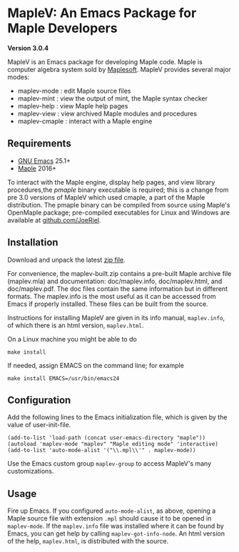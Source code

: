<!--*- markdown -*-->
MapleV:  An Emacs Package for Maple Developers
==============================================

**Version 3.0.4**

MapleV is an Emacs package for developing Maple code.
Maple is computer algebra system sold by [Maplesoft](http://www.maplesoft.com/).
MapleV provides several major modes:

 - maplev-mode : edit Maple source files
 - maplev-mint : view the output of mint, the Maple syntax checker
 - maplev-help : view Maple help pages
 - maplev-view : view archived Maple modules and procedures
 - maplev-cmaple : interact with a Maple engine

Requirements
------------

* [GNU Emacs](https://www.gnu.org/software/emacs/) 25.1+
* [Maple](https://www.maplesoft.com) 2016+


To interact with the Maple engine, display help pages, and view
library procedures,the *pmaple* binary executable is required; this is
a change from pre 3.0 versions of MapleV which used cmaple, a part of
the Maple distribution.  The pmaple binary can be compiled from source
using Maple's OpenMaple package; pre-compiled executables for Linux
and Windows are available at
[github.com/JoeRiel](https://github.com/JoeRiel).


Installation
------------

Download and unpack the latest [zip file](https://github.com/JoeRiel/maplev/archive/master.zip).

For convenience, the maplev-built.zip contains a pre-built Maple
archive file (maplev.mla) and documentation: doc/maplev.info,
doc/maplev.html, and doc/maplev.pdf.  The doc files contain the same
information but in different formats.  The maplev.info is the most
useful as it can be accessed from Emacs if properly installed.  These
files can be built from the source.

Instructions for installing MapleV are given in its info manual, `maplev.info`,
of which there is an html version, `maplev.html`.

On a Linux machine you might be able to do

    make install

If needed, assign EMACS on the command line; for example

	make install EMACS=/usr/bin/emacs24

Configuration
-------------

Add the following lines to the Emacs initialization file, which is
given by the value of user-init-file.

	(add-to-list 'load-path (concat user-emacs-directory "maple"))
	(autoload 'maplev-mode "maplev" "Maple editing mode" 'interactive)
	(add-to-list 'auto-mode-alist '("\\.mpl\\'" . maplev-mode))

Use the Emacs custom group `maplev-group` to access MapleV's many customizations.

Usage
-----

Fire up Emacs.  If you configured `auto-mode-alist`, as above, opening
a Maple source file with extension `.mpl` should cause it to be opened
in `maplev-mode`.  If the `maplev.info` file was installed where it
can be found by Emacs, you can get help by calling
`maplev-got-info-node`.  An html version of the help, `maplev.html`,
is distributed with the source.
